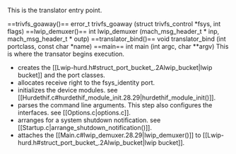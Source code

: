 This is the translator entry point.

==trivfs_goaway()==
 error_t trivfs_goaway (struct trivfs_control *fsys, int flags)
==lwip_demuxer()==
 int lwip_demuxer (mach_msg_header_t * inp, mach_msg_header_t * outp)
==translator_bind()==
 void translator_bind (int portclass, const char *name)
==main==
 int main (int argc, char **argv)
This is where the transator begins execution.
* creates the [[Lwip-hurd.h#struct_port_bucket_.2Alwip_bucket|lwip bucket]] and the port classes.
* allocates receive right to the fsys_identity port.
* initializes the device modules. see [[Hurdethif.c#hurdethif_module_init.28.29|hurdethif_module_init()]].
* parses the command line arguments. This step also configures the interfaces. see [[Options.c|options.c]].
* arranges for a system shutdown notification. see [[Startup.c|arrange_shutdown_notification()]].
* attaches the [[Main.c#lwip_demuxer.28.29|lwip_demuxer()]] to [[Lwip-hurd.h#struct_port_bucket_.2Alwip_bucket|lwip bucket]].
